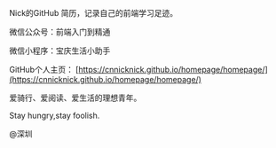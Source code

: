 

Nick的GitHub 简历，记录自己的前端学习足迹。

微信公众号：前端入门到精通

微信小程序：宝庆生活小助手

GitHub个人主页： [https://cnnicknick.github.io/homepage/homepage/](https://cnnicknick.github.io/homepage/homepage/)

爱骑行、爱阅读、爱生活的理想青年。

Stay hungry,stay foolish.

@深圳
